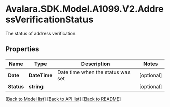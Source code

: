 # Avalara.SDK.Model.A1099.V2.AddressVerificationStatus
The status of address verification.

## Properties

Name | Type | Description | Notes
------------ | ------------- | ------------- | -------------
**Date** | **DateTime** | Date time when the status was set | [optional] 
**Status** | **string** |  | [optional] 

[[Back to Model list]](../../../README.md#documentation-for-models) [[Back to API list]](../../../README.md#documentation-for-api-endpoints) [[Back to README]](../../../README.md)

